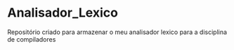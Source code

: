 # Analisador_Lexico
Repositório criado para armazenar o meu analisador lexico para a disciplina de compiladores
